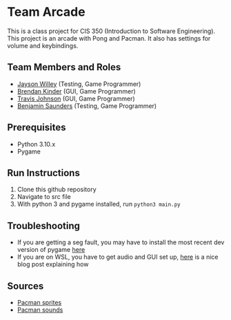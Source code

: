 # Team Arcade

This is a class project for CIS 350 (Introduction to Software Engineering). This project is an arcade with Pong and Pacman. It also has settings for volume and keybindings. 

## Team Members and Roles

* [Jayson Willey](https://github.com/Jayson729/CIS350-HW2-Willey) (Testing, Game Programmer)
* [Brendan Kinder](https://github.com/Nadnerb031/CIS350-HW2-Kinder) (GUI, Game Programmer)
* [Travis Johnson](https://github.com/tajzyy/CIS350-HW2-Johnson) (GUI,  Game Programmer) 
* [Benjamin Saunders](https://github.com/benSaun/CIS350-HW2-Saunders) (Testing, Game Programmer)

## Prerequisites

* Python 3.10.x
* Pygame

## Run Instructions

1. Clone this github repository
2. Navigate to src file
3. With python 3 and pygame installed, run ```python3 main.py```

## Troubleshooting

* If you are getting a seg fault, you may have to install the most recent dev version of pygame [here](https://github.com/pygame/pygame/releases)
* If you are on WSL, you have to get audio and GUI set up, [here](https://www.carette.xyz/posts/setup_sound_video_wsl2/) is a nice blog post explaining how

## Sources

* [Pacman sprites](https://www.kindpng.com/imgv/xJxbJh_pacman-sprite-png-pacman-sprite-sheet-png-transparent/)
* [Pacman sounds](https://www.classicgaming.cc/classics/pac-man/sounds)
